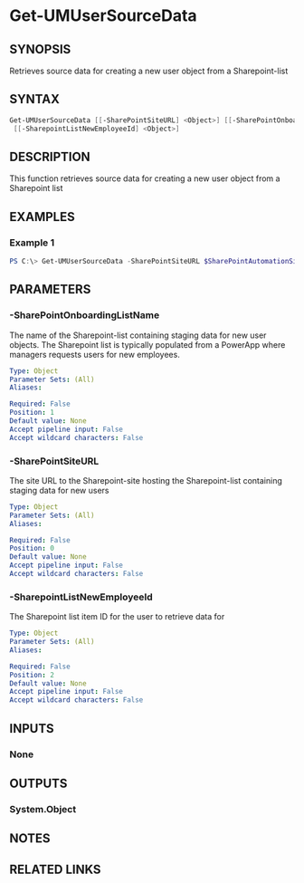﻿---
external help file: User.Management.Automation-help.xml
Module Name: User.Management.Automation
online version:
schema: 2.0.0
---

# Get-UMUserSourceData

## SYNOPSIS

Retrieves source data for creating a new user object from a Sharepoint-list

## SYNTAX

```powershell
Get-UMUserSourceData [[-SharePointSiteURL] <Object>] [[-SharePointOnboardingListName] <Object>]
 [[-SharepointListNewEmployeeId] <Object>]
```

## DESCRIPTION

This function retrieves source data for creating a new user object from a Sharepoint list

## EXAMPLES

### Example 1

```powershell
PS C:\> Get-UMUserSourceData -SharePointSiteURL $SharePointAutomationSiteURL -SharePointOnboardingListName $SharePointOnboardingListName -SharepointListNewEmployeeId $SharepointListNewEmployeeId
```

## PARAMETERS

### -SharePointOnboardingListName

The name of the Sharepoint-list containing staging data for new user objects. The Sharepoint list is typically populated from a PowerApp where managers requests users for new employees.

```yaml
Type: Object
Parameter Sets: (All)
Aliases:

Required: False
Position: 1
Default value: None
Accept pipeline input: False
Accept wildcard characters: False
```

### -SharePointSiteURL

The site URL to the Sharepoint-site hosting the Sharepoint-list containing staging data for new users

```yaml
Type: Object
Parameter Sets: (All)
Aliases:

Required: False
Position: 0
Default value: None
Accept pipeline input: False
Accept wildcard characters: False
```

### -SharepointListNewEmployeeId

The Sharepoint list item ID for the user to retrieve data for

```yaml
Type: Object
Parameter Sets: (All)
Aliases:

Required: False
Position: 2
Default value: None
Accept pipeline input: False
Accept wildcard characters: False
```

## INPUTS

### None

## OUTPUTS

### System.Object

## NOTES

## RELATED LINKS
